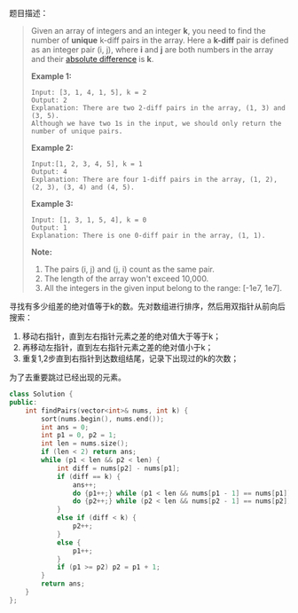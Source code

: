 题目描述：

> Given an array of integers and an integer **k**, you need to find the number of **unique** k-diff pairs in the array. Here a **k-diff** pair is defined as an integer pair (i, j), where **i** and **j** are both numbers in the array and their [absolute difference](https://en.wikipedia.org/wiki/Absolute_difference) is **k**.
>
> **Example 1:**
>
> ```
> Input: [3, 1, 4, 1, 5], k = 2
> Output: 2
> Explanation: There are two 2-diff pairs in the array, (1, 3) and (3, 5).
> Although we have two 1s in the input, we should only return the number of unique pairs.
>
> ```
>
> **Example 2:**
>
> ```
> Input:[1, 2, 3, 4, 5], k = 1
> Output: 4
> Explanation: There are four 1-diff pairs in the array, (1, 2), (2, 3), (3, 4) and (4, 5).
>
> ```
>
> **Example 3:**
>
> ```
> Input: [1, 3, 1, 5, 4], k = 0
> Output: 1
> Explanation: There is one 0-diff pair in the array, (1, 1).
>
> ```
>
> **Note:**
>
> 1. The pairs (i, j) and (j, i) count as the same pair.
> 2. The length of the array won't exceed 10,000.
> 3. All the integers in the given input belong to the range: [-1e7, 1e7].

寻找有多少组差的绝对值等于k的数。先对数组进行排序，然后用双指针从前向后搜索：

1. 移动右指针，直到左右指针元素之差的绝对值大于等于k；
2. 再移动左指针，直到左右指针元素之差的绝对值小于k；
3. 重复1,2步直到右指针到达数组结尾，记录下出现过的k的次数；

为了去重要跳过已经出现的元素。

```c++
class Solution {
public:
    int findPairs(vector<int>& nums, int k) {
        sort(nums.begin(), nums.end());
        int ans = 0;
        int p1 = 0, p2 = 1;
        int len = nums.size();
        if (len < 2) return ans;
        while (p1 < len && p2 < len) {
            int diff = nums[p2] - nums[p1];
            if (diff == k) {
                ans++;
                do {p1++;} while (p1 < len && nums[p1 - 1] == nums[p1]);
                do {p2++;} while (p2 < len && nums[p2 - 1] == nums[p2]);
            }
            else if (diff < k) {
                p2++;
            }
            else {
                p1++;
            }
            if (p1 >= p2) p2 = p1 + 1;
        }
        return ans;
    }
};
```

